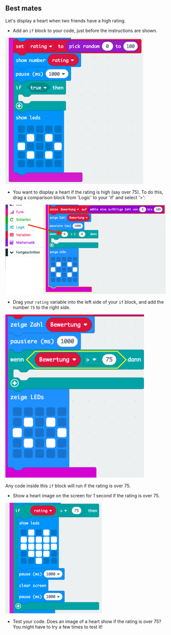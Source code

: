 ## Best mates

Let's display a heart when two friends have a high rating.

+ Add an `if` block to your code, just before the instructions are shown.

![Screenshot](images/rate-if.png)

+ You want to display a heart if the rating is high (say over 75). To do this, drag a comparison block from 'Logic' to your 'if' and select '>':

![screenshot](images/rate-compare.png)

+ Drag your `rating` variable into the left side of your `if` block, and add the number `75` to the right side.

![screenshot](images/rate-75.png)

Any code inside this `if` block will run if the rating is over 75.

+ Show a heart image on the screen for 1 second if the rating is over 75.

![Screenshot](images/rate-heart.png)

+ Test your code. Does an image of a heart show if the rating is over 75? You might have to try a few times to test it!